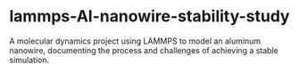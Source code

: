 # lammps-Al-nanowire-stability-study
A molecular dynamics project using LAMMPS to model an aluminum nanowire, documenting the process and challenges of achieving a stable simulation.
